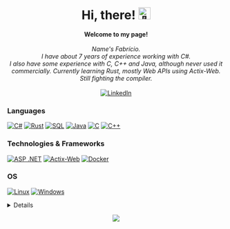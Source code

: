 <h1 align="center">Hi, there! <img src="https://github.com/fabrilsson/wervlad/assets/24524555/766d336d-b87d-44ba-807c-c51de2bc6b4d" width="28px" alt="👋"></h1>

<p align="center">
    <b>Welcome to my page!</b><br><br>
    <i>
        Name's Fabrício.<br>
        I have about 7 years of experience working with C#.<br>
        I also have some experience with C, C++ and Java, although never used it commercially.
        Currently learning Rust, mostly Web APIs using Actix-Web. Still fighting the compiler.<br>
    </i><br>
    <a href="https://br.linkedin.com/in/fabr%C3%ADcio-sperafico-sonego-02ab76174">
        <img src="https://img.shields.io/badge/LinkedIn-blue?style=flat-square&logo=linkedin" alt="LinkedIn">
    </a>
</p>

### Languages
[![C#](https://img.shields.io/badge/csharp-black?style=for-the-badge&logo=csharp)](https://github.com/fabrilsson)
[![Rust](https://img.shields.io/badge/rust-black?style=for-the-badge&logo=rust)](https://github.com/fabrilsson)
[![SQL](https://img.shields.io/badge/sql-black?style=for-the-badge&logo=mysql)](https://github.com/fabrilsson)
[![Java](https://img.shields.io/badge/java-black?style=for-the-badge&logo=openjdk)](https://github.com/fabrilsson)
[![C](https://img.shields.io/badge/c-black?style=for-the-badge&logo=c)](https://github.com/fabrilsson)
[![C++](https://img.shields.io/badge/c++-black?style=for-the-badge&logo=cplusplus)](https://github.com/fabrilsson)

### Technologies & Frameworks
[![ASP .NET](https://img.shields.io/badge/.net-black?style=for-the-badge&logo=.net)](https://github.com/fabrilsson)
[![Actix-Web](https://img.shields.io/badge/actix-black?style=for-the-badge&logo=actix)](https://hub.docker.com/u/fabrilsson)
[![Docker](https://img.shields.io/badge/docker-black?style=for-the-badge&logo=docker)](https://hub.docker.com/u/fabrilsson)

### OS
[![Linux](https://img.shields.io/badge/linux-black?style=for-the-badge&logo=Linux)](https://github.com/fabrilsson)
[![Windows](https://img.shields.io/badge/Windows-black?style=for-the-badge&logo=Windows)](https://github.com/fabrilsson)

<details>
<p align="center">
  <a href="https://github.com/fabrilsson">
    <img src="http://github-profile-summary-cards.vercel.app/api/cards/profile-details?username=fabrilsson&theme=transparent" />
  </a>
  <a href="https://github.com/fabrilsson">
    <img src="https://github-readme-streak-stats.herokuapp.com/?user=fabrilsson&hide_border=true&card_width=338&theme=transparent" />
  </a>
  <a href="https://github.com/fabrilsson">
    <img src="http://github-profile-summary-cards.vercel.app/api/cards/stats?username=fabrilsson&theme=transparent" />
  </a>
  <a href="https://github.com/fabrilsson">
    <img src="https://github-readme-stats.vercel.app/api/top-langs/?username=fabrilsson&langs_count=5&exclude_repo=CalculusCalculator&hide=Commom%20Lisp,cmake,makefile,batchfile,emacs%20lisp,css,html&layout=default&card_width=699&hide_border=true&theme=transparent" />
  </a>
</p>
</details>

<p align="center">
  <a href="https://github.com/fabrilsson">
    <img src="https://komarev.com/ghpvc/?username=fabrilsson&color=blue&style=flat)" />
  </a>
</p>


<!--
- 🔭 I’m currently working on ...
- 🌱 I’m currently learning ...
- 👯 I’m looking to collaborate on ...
- 🤔 I’m looking for help with ...
- 💬 Ask me about ...
- 📫 How to reach me: ...
- 😄 Pronouns: ...
- ⚡ Fun fact: ...
-->
